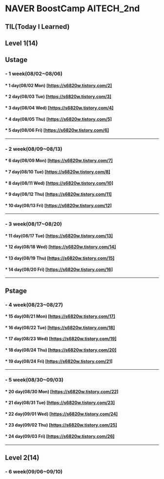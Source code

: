 # NAVER BoostCamp AITECH_2nd
## TIL(Today I Learned)
## Level 1(14)
## Ustage
### - 1 week(08/02~08/06)
####  *   1  day(08/02 Mon) [https://s6820w.tistory.com/2]
####  *   2  day(08/03 Tue) [https://s6820w.tistory.com/3]
####  *   3  day(08/04 Wed) [https://s6820w.tistory.com/4]
####  *   4  day(08/05 Thu) [https://s6820w.tistory.com/5]
####  *   5  day(08/06 Fri) [https://s6820w.tistory.com/6]
----------------------------------------------------------
### - 2 week(08/09~08/13)
####  *   6  day(08/09 Mon) [https://s6820w.tistory.com/7]
####  *   7  day(08/10 Tue) [https://s6820w.tistory.com/8]
####  *   8  day(08/11 Wed) [https://s6820w.tistory.com/10]
####  *   9  day(08/12 Thu) [https://s6820w.tistory.com/11]
####  *  10  day(08/13 Fri) [https://s6820w.tistory.com/12]
----------------------------------------------------------
### - 3 week(08/17~08/20)
####  *  11  day(08/17 Tue) [https://s6820w.tistory.com/13]
####  *  12  day(08/18 Wed) [https://s6820w.tistory.com/14]
####  *  13  day(08/19 Thu) [https://s6820w.tistory.com/15]
####  *  14  day(08/20 Fri) [https://s6820w.tistory.com/16]
----------------------------------------------------------
## Pstage
### - 4 week(08/23~08/27)
####  *  15  day(08/21 Mon) [https://s6820w.tistory.com/17]
####  *  16  day(08/22 Tue) [https://s6820w.tistory.com/18]
####  *  17  day(08/23 Wed) [https://s6820w.tistory.com/19]
####  *  18  day(08/24 Thu) [https://s6820w.tistory.com/20]
####  *  19  day(08/24 Fri) [https://s6820w.tistory.com/21]
----------------------------------------------------------
### - 5 week(08/30~09/03)
####  *  20  day(08/30 Mon) [https://s6820w.tistory.com/22]
####  *  21  day(08/31 Tue) [https://s6820w.tistory.com/23]
####  *  22  day(09/01 Wed) [https://s6820w.tistory.com/24]
####  *  23  day(09/02 Thu) [https://s6820w.tistory.com/25]
####  *  24  day(09/03 Fri) [https://s6820w.tistory.com/26]
----------------------------------------------------------
## Level 2(14)
### - 6 week(09/06~09/10)
####

